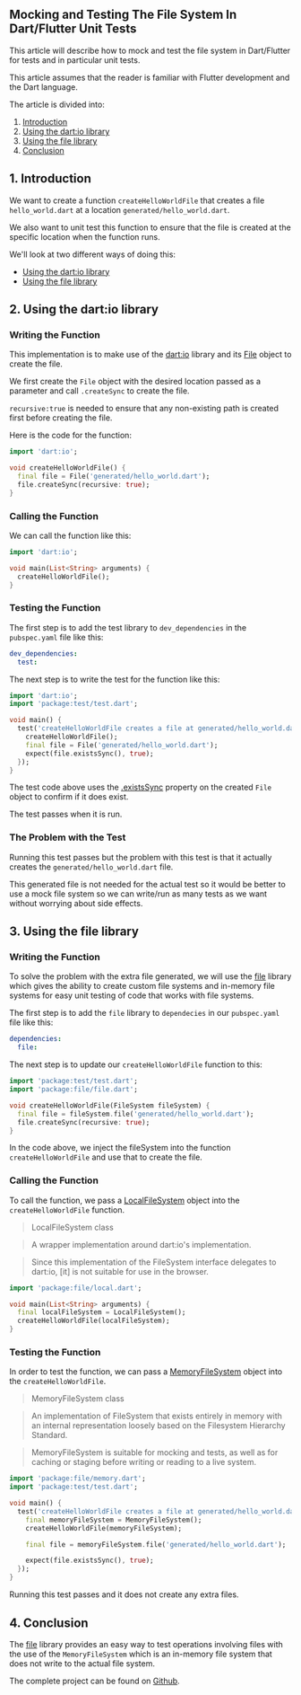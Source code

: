 ## Mocking and Testing The File System In Dart/Flutter Unit Tests

This article will describe how to mock and test the file system in Dart/Flutter for tests and in particular unit tests.

This article assumes that the reader is familiar with Flutter development and the Dart language.

The article is divided into:

1. [Introduction](#introduction)
2. [Using the dart:io library](#dartio)
3. [Using the file library](#file)
4. [Conclusion](#conclusion)

## <span id="introduction">1. Introduction</span>

We want to create a function `createHelloWorldFile` that creates a file `hello_world.dart` at a location `generated/hello_world.dart`. 

We also want to unit test this function to ensure that the file is created at the specific location when the function runs.

We'll look at two different ways of doing this:

- [Using the dart:io library](#dartio)
- [Using the file library](#file)


## <span id="dartio">2. Using the dart:io library</span>

### Writing the Function 

This implementation is to make use of the [dart:io](https://api.dart.dev/dart-io/dart-io-library.html) library and its [File](https://api.dart.dev/stable/dart-io/File-class.html) object to create the file.

We first create the `File` object with the desired location passed as a parameter and call `.createSync` to create the file. 

`recursive:true` is needed to ensure that any non-existing path is created first before creating the file.

Here is the code for the function:

```dart
import 'dart:io';

void createHelloWorldFile() {
  final file = File('generated/hello_world.dart');
  file.createSync(recursive: true);
}
```

### Calling the Function 

We can call the function like this:

```dart
import 'dart:io';

void main(List<String> arguments) {
  createHelloWorldFile();
}
```

### Testing the Function

The first step is to add the test library to `dev_dependencies` in the `pubspec.yaml` file like this:

```yaml
dev_dependencies:
  test:
```

The next step is to write the test for the function like this:

```dart
import 'dart:io';
import 'package:test/test.dart';

void main() {
  test('createHelloWorldFile creates a file at generated/hello_world.dart', () {
    createHelloWorldFile();
    final file = File('generated/hello_world.dart');
    expect(file.existsSync(), true);
  });
}
``` 

The test code above uses the [.existsSync](https://api.dart.dev/stable/2.14.3/dart-io/FileSystemEntity/existsSync.html) property on the created `File` object to confirm if it does exist.

The test passes when it is run.

### The Problem with the Test

Running this test passes but the problem with this test is that it actually creates the `generated/hello_world.dart` file. 

This generated file is not needed for the actual test so it would be better to use a mock file system so we can write/run as many tests as we want without worrying about side effects.

## <span id="file">3. Using the file library</span>

### Writing the Function 

To solve the problem with the extra file generated, we will use the [file](https://pub.dev/packages/file) library which gives the ability to create custom file systems and in-memory file systems for easy unit testing of code that works with file systems.

The first step is to add the `file` library to `dependecies` in our `pubspec.yaml` file like this:

```yaml
dependencies:
  file:
```

The next step is to update our `createHelloWorldFile` function to this:

```dart
import 'package:test/test.dart';
import 'package:file/file.dart';

void createHelloWorldFile(FileSystem fileSystem) {
  final file = fileSystem.file('generated/hello_world.dart');
  file.createSync(recursive: true);
}
```

In the code above, we inject the fileSystem into the function `createHelloWorldFile` and use that to create the file.

### Calling the Function 

To call the function, we pass a [LocalFileSystem](https://pub.dev/documentation/file/latest/local/LocalFileSystem-class.html) object into the `createHelloWorldFile` function.

>LocalFileSystem class 

>A wrapper implementation around dart:io's implementation.

>Since this implementation of the FileSystem interface delegates to dart:io, [it] is not suitable for use in the browser.

```dart
import 'package:file/local.dart';

void main(List<String> arguments) {
  final localFileSystem = LocalFileSystem();
  createHelloWorldFile(localFileSystem);
}
```

### Testing the Function

In order to test the function, we can pass a [MemoryFileSystem](https://pub.dev/documentation/file/latest/memory/MemoryFileSystem-class.html) object into the `createHelloWorldFile`.

> MemoryFileSystem class 

> An implementation of FileSystem that exists entirely in memory with an internal representation loosely based on the Filesystem Hierarchy Standard.

> MemoryFileSystem is suitable for mocking and tests, as well as for caching or staging before writing or reading to a live system.

```dart
import 'package:file/memory.dart';
import 'package:test/test.dart';

void main() {
  test('createHelloWorldFile creates a file at generated/hello_world.dart', () {
    final memoryFileSystem = MemoryFileSystem();
    createHelloWorldFile(memoryFileSystem);

    final file = memoryFileSystem.file('generated/hello_world.dart');

    expect(file.existsSync(), true);
  });
}
```

Running this test passes and it does not create any extra files.

## <span id="conclusion">4. Conclusion</span>

The [file](https://api.dart.dev/stable/dart-io/File-class.html) library provides an easy way to test operations involving files with the use of the `MemoryFileSystem` which is an in-memory file system that does not write to the actual file system. 


The complete project can be found on [Github](https://github.com/victoreronmosele/file-system-test-dart).









